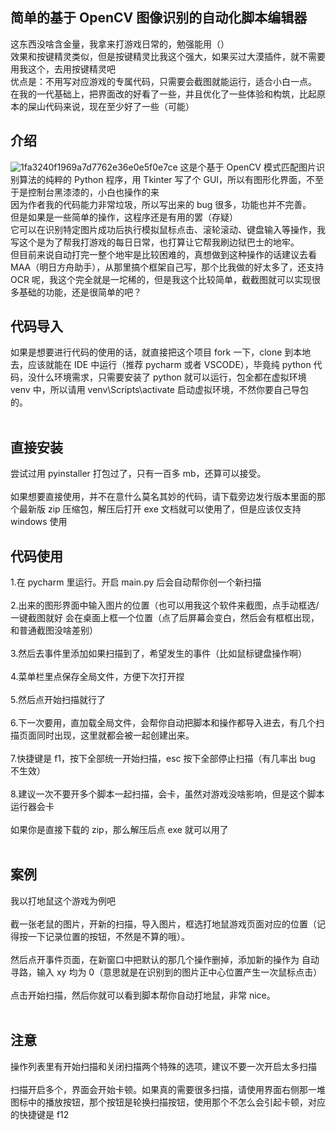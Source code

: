 ## 简单的基于 OpenCV 图像识别的自动化脚本编辑器

这东西没啥含金量，我拿来打游戏日常的，勉强能用（）<br>
效果和按键精灵类似，但是按键精灵比我这个强大，如果买过大漠插件，就不需要用我这个，去用按键精灵吧<br>
优点是：不用写对应游戏的专属代码，只需要会截图就能运行，适合小白一点。<br>
在我的一代基础上，把界面改的好看了一些，并且优化了一些体验和构筑，比起原本的屎山代码来说，现在至少好了一些（可能）<br>

## 介绍

![1fa3240f1969a7d7762e36e0e5f0e7ce](https://github.com/mrmanforgithub/Easy_ScriptRunner/assets/98746422/2b245723-ce4a-4fd4-accd-30dc69301c58)
这是个基于 OpenCV 模式匹配图片识别算法的纯粹的 Python 程序，用 Tkinter 写了个 GUI，所以有图形化界面，不至于是控制台黑漆漆的，小白也操作的来<br>
因为作者我的代码能力非常垃圾，所以写出来的 bug 很多，功能也并不完善。<br>
但是如果是一些简单的操作，这程序还是有用的罢（存疑）<br>
它可以在识别特定图片成功后执行模拟鼠标点击、滚轮滚动、键盘输入等操作，我写这个是为了帮我打游戏的每日日常，也打算让它帮我刷边狱巴士的地牢。<br>
但目前来说自动打完一整个地牢是比较困难的，真想做到这种操作的话建议去看 MAA（明日方舟助手），从那里搞个框架自己写，那个比我做的好太多了，还支持 OCR 呢，我这个完全就是一坨稀的，但是我这个比较简单，截截图就可以实现很多基础的功能，还是很简单的吧？<br>

## 代码导入

如果是想要进行代码的使用的话，就直接把这个项目 fork 一下，clone 到本地去，应该就能在 IDE 中运行（推荐 pycharm 或者 VSCODE），毕竟纯 python 代码，没什么环境需求，只需要安装了 python 就可以运行，包全都在虚拟环境 venv 中，所以请用 venv\Scripts\activate 启动虚拟环境，不然你要自己导包的。<br><br>

## 直接安装

尝试过用 pyinstaller 打包过了，只有一百多 mb，还算可以接受。<br><br>
如果想要直接使用，并不在意什么莫名其妙的代码，请下载旁边发行版本里面的那个最新版 zip 压缩包，解压后打开 exe 文档就可以使用了，但是应该仅支持 windows 使用

## 代码使用

1.在 pycharm 里运行。开启 main.py 后会自动帮你创一个新扫描<br><br> 2.出来的图形界面中输入图片的位置（也可以用我这个软件来截图，点手动框选/一键截图就好 会在桌面上框一个位置（点了后屏幕会变白，然后会有框框出现，和普通截图没啥差别）<br><br> 3.然后去事件里添加如果扫描到了，希望发生的事件（比如鼠标键盘操作啊）<br><br> 4.菜单栏里点保存全局文件，方便下次打开捏<br><br> 5.然后点开始扫描就行了<br><br> 6.下一次要用，直加载全局文件，会帮你自动把脚本和操作都导入进去，有几个扫描页面同时出现，这里就都会被一起创建出来。<br><br> 7.快捷键是 f1，按下全部统一开始扫描，esc 按下全部停止扫描（有几率出 bug 不生效）<br><br> 8.建议一次不要开多个脚本一起扫描，会卡，虽然对游戏没啥影响，但是这个脚本运行器会卡<br><br>
如果你是直接下载的 zip，那么解压后点 exe 就可以用了<br><br>

## 案例

我以打地鼠这个游戏为例吧<br><br>
截一张老鼠的图片，开新的扫描，导入图片，框选打地鼠游戏页面对应的位置（记得按一下记录位置的按钮，不然是不算的哦）。<br><br>
然后点开事件页面，在新窗口中把默认的那几个操作删掉，添加新的操作为 自动寻路，输入 xy 均为 0（意思就是在识别到的图片正中心位置产生一次鼠标点击）<br><br>
点击开始扫描，然后你就可以看到脚本帮你自动打地鼠，非常 nice。<br><br>

## 注意

操作列表里有开始扫描和关闭扫描两个特殊的选项，建议不要一次开启太多扫描<br><br>
扫描开启多个，界面会开始卡顿。如果真的需要很多扫描，请使用界面右侧那一堆图标中的播放按钮，那个按钮是轮换扫描按钮，使用那个不怎么会引起卡顿，对应的快捷键是 f12<br><br>
